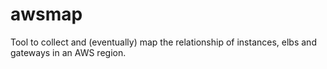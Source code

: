 # awsmap

Tool to collect and (eventually) map the relationship of instances, elbs and gateways in an AWS region.
